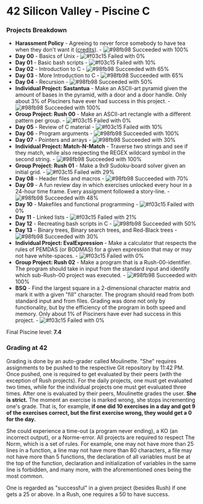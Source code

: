 # 42 Silicon Valley - Piscine C
### Projects Breakdown
- **Harassment Policy** - Agreeing to never force somebody to 
have tea when they don't want it ([credits](https://www.youtube.com/watch?v=oQbei5JGiT8)). - 
![#98fb98](https://placehold.it/15/98fb98/000000?text=+) Succeeded with 100%
- **Day 00** - Basics of Unix - ![#f03c15](https://placehold.it/15/f03c15/000000?text=+) Failed with 0%
- **Day 01** - Basic bash scripts - ![#f03c15](https://placehold.it/15/f03c15/000000?text=+) Failed with 10%
- **Day 02** - Introduction to C - ![#98fb98](https://placehold.it/15/98fb98/000000?text=+) Succeeded with 65%
- **Day 03** - More Introduction to C - ![#98fb98](https://placehold.it/15/98fb98/000000?text=+)
Succeeded with 65%
- **Day 04** - Recursion - ![#98fb98](https://placehold.it/15/98fb98/000000?text=+) Succeeded with 50%
- **Individual Project: Sastantua** - Make an ASCII-art pyramid 
given the  amount of bases in the pyramid, with a door and a 
door handle. Only about 3% of Pisciners have ever had success
in this project. - ![#98fb98](https://placehold.it/15/98fb98/000000?text=+) Succeeded with 100%
- **Group Project: Rush 00** - Make an ASCII-art rectangle with
a different pattern per group. - ![#f03c15](https://placehold.it/15/f03c15/000000?text=+) Failed with 0%
- **Day 05** - Review of C material - ![#f03c15](https://placehold.it/15/f03c15/000000?text=+) Failed with 10%
- **Day 06** - Program arguments - ![#98fb98](https://placehold.it/15/98fb98/000000?text=+) Succeeded with 100%
- **Day 07** - Pointers and arrays - ![#98fb98](https://placehold.it/15/98fb98/000000?text=+) Succeeded with 30%
- **Individual Project: Match-N-Match** - Traverse two strings and
see if they match, while also respecting the REGEX wildcard symbol
in the second string. - ![#98fb98](https://placehold.it/15/98fb98/000000?text=+) Succeeded with 100%
- **Group Project: Rush 01** - Make a 9x9 Sudoku-board solver
given an initial grid. - ![#f03c15](https://placehold.it/15/f03c15/000000?text=+) Failed with 29%
- **Day 08** - Header files and macros - ![#98fb98](https://placehold.it/15/98fb98/000000?text=+) Succeeded with 70%
- **Day 09** - A fun review day in which exercises unlocked
every hour in a 24-hour time frame. Every assignment followed
a story-line. - ![#98fb98](https://placehold.it/15/98fb98/000000?text=+) Succeeded with 48%
- **Day 10** - Makefiles and functional programming - ![#f03c15](https://placehold.it/15/f03c15/000000?text=+) Failed with 0%
- **Day 11** - Linked lists - ![#f03c15](https://placehold.it/15/f03c15/000000?text=+) Failed with 21%
- **Day 12** - Recreating bash scripts in C - ![#98fb98](https://placehold.it/15/98fb98/000000?text=+) Succeeded with 50%
- **Day 13** - Binary trees, Binary search trees, and 
Red-Black trees - ![#98fb98](https://placehold.it/15/98fb98/000000?text=+) Succeeded with 30%
- **Individual Project: EvalExpression** - Make a calculator
that respects the rules of PEMDAS (or BODMAS) for a given expression
that may or may not have white-spaces. - ![#f03c15](https://placehold.it/15/f03c15/000000?text=+) Failed with 0%
- **Group Project: Rush 02** - Make a program that is a 
Rush-00-identifier. The program should take in input from
the standard input and identify which sub-Rush-00 project
was executed. - ![#98fb98](https://placehold.it/15/98fb98/000000?text=+) Succeeded with 100%
- **BSQ** - Find the largest square in a 2-dimensional character
matrix and mark it with a given "fill" character. The program
should read from both standard input and from files. Grading
was done not only by functionality, but by the efficiency of
the program in both speed and memory. Only about 1% of Pisciners
have ever had success in this project. - ![#f03c15](https://placehold.it/15/f03c15/000000?text=+) Failed with 0%

Final Piscine level: **7.4**

### Grading at 42
Grading is done by an auto-grader called Moulinette. "She" 
requires assignments to be pushed to the respective Git 
repository by 11:42 PM. Once pushed, one is required to get
evaluated by their peers (with the exception of Rush projects).
For the daily projects, one must get evaluated two times, while
for the individual projects one must get evaluated three times.
After one is evaluated by their peers, Moulinette grades the user.
**She is strict.** The moment an exercise is marked wrong, she
stops incrementing one's grade. That is, for example, **if one 
did 10 exercises in a day and got 9 of the exercises correct, 
but the first exercise wrong, they would get a 0 for the day.**


She could experience a time-out (a program never ending), a KO
(an incorrect output), or a Norme-error. All projects are
required to respect The Norm, which is a set of rules. For 
example, one may not have more than 25 lines in a function, a 
line may not have more than 80 characters, a file may not have 
more  than 5 functions, the declaration of all variables must 
be at  the top of the function, declaration and initialization
of variables in the same line is forbidden, and many more, 
with the aforementioned ones being the most common.

One is regarded as "successful" in a given project (besides Rush)
if one gets a 25 or above. In a Rush, one requires a 50 to have
success.